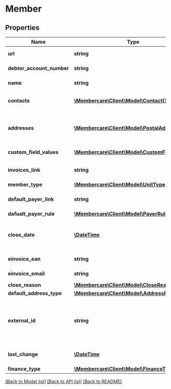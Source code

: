 # Member

## Properties
Name | Type | Description | Notes
------------ | ------------- | ------------- | -------------
**url** | **string** | The link to the current resource | [optional] 
**debtor_account_number** | **string** | The identifying number | [optional] 
**name** | **string** | The full name of the member | [optional] 
**contacts** | [**\Membercare\Client\Model\Contact[]**](Contact.md) | List of contact informations of the member | [optional] 
**addresses** | [**\Membercare\Client\Model\PostalAddress[]**](PostalAddress.md) | List of address information of the member (primary and secundary addresses only) | [optional] 
**custom_field_values** | [**\Membercare\Client\Model\CustomFieldValue[]**](CustomFieldValue.md) | The members CustomFieldValues | [optional] 
**invoices_link** | **string** | Url to the collection of the member Invoices | [optional] 
**member_type** | [**\Membercare\Client\Model\UnitType**](UnitType.md) |  | [optional] 
**default_payer_link** | **string** | Link to the default payer for the member. | [optional] 
**dafualt_payer_rule** | [**\Membercare\Client\Model\PayerRule**](PayerRule.md) |  | [optional] 
**close_date** | [**\DateTime**](\DateTime.md) | The day the unit was closed.  Value is ignored when creating or updating! | [optional] 
**einvoice_ean** | **string** | Ean for electronic invoicing | [optional] 
**einvoice_email** | **string** | Email for electronic invoicing | [optional] 
**close_reason** | [**\Membercare\Client\Model\CloseReason**](CloseReason.md) |  | [optional] 
**default_address_type** | [**\Membercare\Client\Model\AddressRule**](AddressRule.md) |  | [optional] 
**external_id** | **string** | Id that comes from an external source to identify a member that exists both in Membercare and in another system | [optional] 
**last_change** | [**\DateTime**](\DateTime.md) | When was the base entity last changed | [optional] 
**finance_type** | [**\Membercare\Client\Model\FinanceType**](FinanceType.md) |  | [optional] 

[[Back to Model list]](../../README.md#documentation-for-models) [[Back to API list]](../../README.md#documentation-for-api-endpoints) [[Back to README]](../../README.md)

